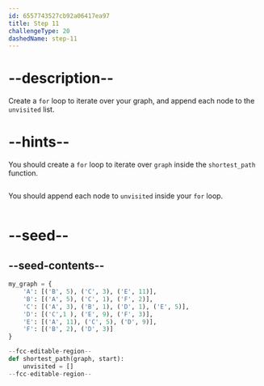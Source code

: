 ```yaml
---
id: 6557743527cb92a06417ea97
title: Step 11
challengeType: 20
dashedName: step-11
---
```


# --description--

Create a `for` loop to iterate over your graph, and append each node to the `unvisited` list.

# --hints--

You should create a `for` loop to iterate over `graph` inside the `shortest_path` function.

```js

```

You should append each node to `unvisited` inside your `for` loop.

```js

```

# --seed--

## --seed-contents--

```py
my_graph = {
    'A': [('B', 5), ('C', 3), ('E', 11)],
    'B': [('A', 5), ('C', 1), ('F', 2)],
    'C': [('A', 3), ('B', 1), ('D', 1), ('E', 5)],
    'D': [('C',1 ), ('E', 9), ('F', 3)],
    'E': [('A', 11), ('C', 5), ('D', 9)],
    'F': [('B', 2), ('D', 3)]
}

--fcc-editable-region--
def shortest_path(graph, start):
    unvisited = []
--fcc-editable-region--
```
